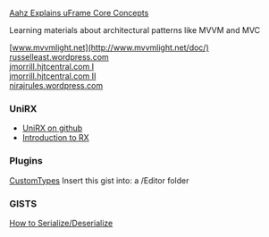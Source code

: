 [Aahz Explains uFrame Core Concepts](https://docs.google.com/file/d/0B3lJMdHzE05YYzFyQTgzWW1Zajg/edit)

Learning materials about architectural patterns like MVVM and MVC


[www.mvvmlight.net](http://www.mvvmlight.net/doc/)  
[russelleast.wordpress.com](http://russelleast.wordpress.com/2008/08/09/overview-of-the-modelview-viewmodel-mvvm-pattern-and-data-binding/)  
[jmorrill.hjtcentral.com I](http://jmorrill.hjtcentral.com/Home/tabid/428/EntryId/432/MVVM-for-Tarded-Folks-Like-Me-or-MVVM-and-What-it-Means-to-Me.aspx)  
[jmorrill.hjtcentral.com II](http://jmorrill.hjtcentral.com/Home/tabid/428/EntryId/433/Anatomy-of-an-MVVM-Application-or-How-Tards-Like-Me-Make-MVVM-Apps.aspx)  
[nirajrules.wordpress.com](http://nirajrules.wordpress.com/2009/07/18/mvc-vs-mvp-vs-mvvm/)  


### UniRX
* [UniRX on github](https://github.com/neuecc/UniRx)
* [Introduction to RX](http://www.amazon.com/Introduction-Rx-Lee-Campbell-ebook/dp/B008GM3YPM)

### Plugins
[CustomTypes](https://gist.github.com/micahosborne/bd8134b399c50f5714ce)
Insert this gist into: a /Editor folder

### GISTS
[How to Serialize/Deserialize](https://gist.github.com/nitreo/e99ada6c7c87edb9d958)
